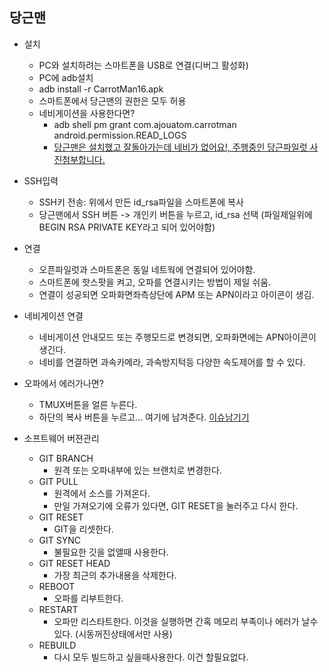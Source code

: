 당근맨
------
 * 설치
   * PC와 설치하려는 스마트폰을 USB로 연결(디버그 활성화)
   * PC에 adb설치
   * adb install -r CarrotMan16.apk 
   * 스마트폰에서 당근맨의 권한은 모두 허용
   * 네비게이션을 사용한다면?
     * adb shell pm grant com.ajouatom.carrotman android.permission.READ_LOGS
     * [당근맨은 설치했고 잘돌아가는데 네비가 없어요!, 주행중인 당근파일럿 사진첨부합니다.](http://pf.kakao.com/_xbviqG/chat)
           
 * SSH입력
   * SSH키 전송: 위에서 만든 id_rsa파일을 스마트폰에 복사
   * 당근맨에서 SSH 버튼 -> 개인키 버튼을 누르고, id_rsa 선택  (파일제일위에 BEGIN RSA PRIVATE KEY라고 되어 있어야함)
 * 연결
   * 오픈파일럿과 스마트폰은 동일 네트웍에 연결되어 있어야함.
   * 스마트폰에 핫스팟을 켜고, 오파를 연결시키는 방법이 제일 쉬움.
   * 연결이 성공되면 오파화면좌측상단에 APM 또는 APN이라고 아이콘이 생김.
 * 네비게이션 연결
   * 네비게이션 안내모드 또는 주행모드로 변경되면, 오파화면에는 APN아이콘이 생긴다.
   * 네비를 연결하면 과속카메라, 과속방지턱등 다양한 속도제어를 할 수 있다.
 * 오파에서 에러가나면?
   * TMUX버튼을 얼른 누른다.
   * 하단의 복사 버튼을 누르고... 여기에 남겨준다.  [이슈남기기](https://github.com/ajouatom/carrotpilot/issues)
 * 소프트웨어 버젼관리
   * GIT BRANCH
     * 원격 또는 오파내부에 있는 브랜치로 변경한다.
   * GIT PULL
     * 원격에서 소스를 가져온다.
     * 만일 가져오기에 오류가 있다면, GIT RESET을 눌러주고 다시 한다.
   * GIT RESET
     * GIT을 리셋한다.
   * GIT SYNC
     * 불필요한 깃을 없앨때 사용한다.
   * GIT RESET HEAD
     * 가장 최근의 추가내용을 삭제한다.
   * REBOOT
     * 오파를 리부트한다.
   * RESTART
     * 오파만 리스타트한다. 이것을 실행하면 간혹 메모리 부족이나 에러가 날수 있다. (시동꺼진상태에서만 사용)
   * REBUILD
     * 다시 모두 빌드하고 싶을때사용한다. 이건 할필요없다. 
